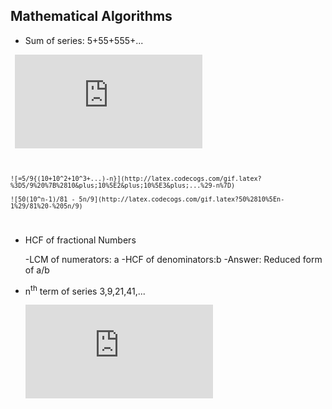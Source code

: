 ## Mathematical Algorithms

* Sum of series: 5+55+555+...

<code>         ![5/9(5+55+555+...)](http://latex.codecogs.com/gif.latex?%3D5/9%20%289&plus;99&plus;999&plus;...%29)

    ![=5/9{(10+10^2+10^3+...)-n}](http://latex.codecogs.com/gif.latex?%3D5/9%20%7B%2810&plus;10%5E2&plus;10%5E3&plus;...%29-n%7D)

    ![50(10^n-1)/81 - 5n/9](http://latex.codecogs.com/gif.latex?50%2810%5En-1%29/81%20-%205n/9)
</code>

* HCF of fractional Numbers

    -LCM of numerators:  a
    -HCF of denominators:b
    -Answer: Reduced form of a/b

* n<sup>th</sup> term of series 3,9,21,41,...

    ![\sum n^2+\sum n+1](http://latex.codecogs.com/gif.latex?%5Csum%20n%5E2&plus;%5Csum%20n&plus;1)
